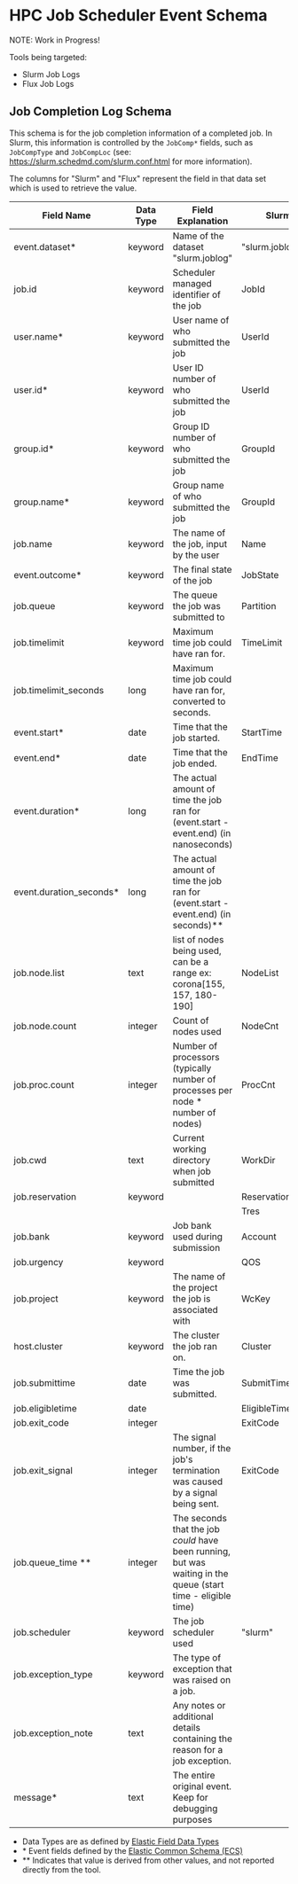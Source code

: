 # HPC Job Scheduler Event Schema

NOTE: Work in Progress!

Tools being targeted:

- Slurm Job Logs
- Flux Job Logs

## Job Completion Log Schema

This schema is for the job completion information of a completed job. In Slurm, this information is controlled by the `JobComp*` fields, such as `JobCompType` and `JobCompLoc` (see: <https://slurm.schedmd.com/slurm.conf.html> for more information).

The columns for "Slurm" and "Flux" represent the field in that data set which is used to retrieve the value.

| **Field Name**           | **Data Type** | **Field Explanation**                                                                                         | **Slurm**       | **Flux**         |
| ------------------------ | ------------- | ------------------------------------------------------------------------------------------------------------- | --------------- | ---------------- |
| event.dataset\*          | keyword       | Name of the dataset "slurm.joblog"                                                                            | "slurm.joblog"  | "flux.joblog"    |
| job.id                   | keyword       | Scheduler managed identifier of the job                                                                       | JobId           | id               |
| user.name\*              | keyword       | User name of who submitted the job                                                                            | UserId          | username         |
| user.id\*                | keyword       | User ID number of who submitted the job                                                                       | UserId          | userId           |
| group.id\*               | keyword       | Group ID number of who submitted the job                                                                      | GroupId         |                  |
| group.name\*             | keyword       | Group name of who submitted the job                                                                           | GroupId         |                  |
| job.name                 | keyword       | The name of the job, input by the user                                                                        | Name            | jobspec.name     |
| event.outcome\*          | keyword       | The final state of the job                                                                                    | JobState        | result           |
| job.queue                | keyword       | The queue the job was submitted to                                                                            | Partition       | queue            |
| job.timelimit            | keyword       | Maximum time job could have ran for.                                                                          | TimeLimit       | expiration       |
| job.timelimit_seconds    | long          | Maximum time job could have ran for, converted to seconds.                                                    |                 |                  |
| event.start\*            | date          | Time that the job started.                                                                                    | StartTime       | t_run            |
| event.end\*              | date          | Time that the job ended.                                                                                      | EndTime         | t_inactive       |
| event.duration\*         | long          | The actual amount of time the job ran for (event.start - event.end) (in nanoseconds)                          |                 | jobspec.duration |
| event.duration_seconds\* | long          | The actual amount of time the job ran for (event.start - event.end) (in seconds)\*\*                          |                 |                  |
| job.node.list            | text          | list of nodes being used, can be a range ex: corona[155, 157, 180-190]                                        | NodeList        | R.hostlist       |
| job.node.count           | integer       | Count of nodes used                                                                                           | NodeCnt         | nnodes           |
| job.proc.count           | integer       | Number of processors (typically number of processes per node \* number of nodes)                              | ProcCnt         |                  |
| job.cwd                  | text          | Current working directory when job submitted                                                                  | WorkDir         |                  |
| job.reservation          | keyword       |                                                                                                               | ReservationName |                  |
|                          |               |                                                                                                               | Tres            |                  |
| job.bank                 | keyword       | Job bank used during submission                                                                               | Account         | bank             |
| job.urgency              | keyword       |                                                                                                               | QOS             | urgency          |
| job.project              | keyword       | The name of the project the job is associated with                                                            | WcKey           |                  |
| host.cluster             | keyword       | The cluster the job ran on.                                                                                   | Cluster         |                  |
| job.submittime           | date          | Time the job was submitted.                                                                                   | SubmitTime      | jobspec.t_submit |
| job.eligibletime         | date          |                                                                                                               | EligibleTime    |                  |
| job.exit_code            | integer       |                                                                                                               | ExitCode        | waitstatus       |
| job.exit_signal          | integer       | The signal number, if the job's termination was caused by a signal being sent.                                | ExitCode        |                  |
| job.queue_time \*\*      | integer       | The seconds that the job _could_ have been running, but was waiting in the queue (start time - eligible time) |                 |                  |
| job.scheduler            | keyword       | The job scheduler used                                                                                        | "slurm"         | "flux"           |
| job.exception_type       | keyword       | The type of exception that was raised on a job.                                                               |                 | exception_type   |
| job.exception_note       | text          | Any notes or additional details containing the reason for a job exception.                                    |                 | exception_note   |
| message\*                | text          | The entire original event. Keep for debugging purposes                                                        |                 |                  |

- Data Types are as defined by [Elastic Field Data Types](https://www.elastic.co/guide/en/elasticsearch/reference/current/mapping-types.html)
- \* Event fields defined by the [Elastic Common Schema (ECS)](https://www.elastic.co/guide/en/ecs/current/ecs-field-reference.html)
- \*\* Indicates that value is derived from other values, and not reported directly from the tool.
